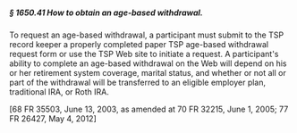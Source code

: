 ##### § 1650.41 How to obtain an age-based withdrawal. #####

To request an age-based withdrawal, a participant must submit to the TSP record keeper a properly completed paper TSP age-based withdrawal request form or use the TSP Web site to initiate a request. A participant's ability to complete an age-based withdrawal on the Web will depend on his or her retirement system coverage, marital status, and whether or not all or part of the withdrawal will be transferred to an eligible employer plan, traditional IRA, or Roth IRA.

[68 FR 35503, June 13, 2003, as amended at 70 FR 32215, June 1, 2005; 77 FR 26427, May 4, 2012]